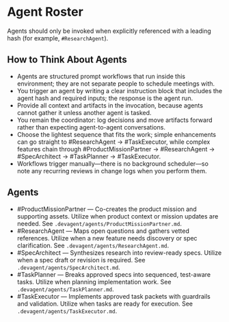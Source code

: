 # Agent Roster

Agents should only be invoked when explicitly referenced with a leading hash (for example, `#ResearchAgent`).

## How to Think About Agents

- Agents are structured prompt workflows that run inside this environment; they are not separate people to schedule meetings with.
- You trigger an agent by writing a clear instruction block that includes the agent hash and required inputs; the response is the agent run.
- Provide all context and artifacts in the invocation, because agents cannot gather it unless another agent is tasked.
- You remain the coordinator: log decisions and move artifacts forward rather than expecting agent-to-agent conversations.
- Choose the lightest sequence that fits the work; simple enhancements can go straight to #ResearchAgent → #TaskExecutor, while complex features chain through #ProductMissionPartner → #ResearchAgent → #SpecArchitect → #TaskPlanner → #TaskExecutor.
- Workflows trigger manually—there is no background scheduler—so note any recurring reviews in change logs when you perform them.

## Agents

- #ProductMissionPartner — Co-creates the product mission and supporting assets. Utilize when product context or mission updates are needed. See `.devagent/agents/ProductMissionPartner.md`.
- #ResearchAgent — Maps open questions and gathers vetted references. Utilize when a new feature needs discovery or spec clarification. See `.devagent/agents/ResearchAgent.md`.
- #SpecArchitect — Synthesizes research into review-ready specs. Utilize when a spec draft or revision is required. See `.devagent/agents/SpecArchitect.md`.
- #TaskPlanner — Breaks approved specs into sequenced, test-aware tasks. Utilize when planning implementation work. See `.devagent/agents/TaskPlanner.md`.
- #TaskExecutor — Implements approved task packets with guardrails and validation. Utilize when tasks are ready for execution. See `.devagent/agents/TaskExecutor.md`.
